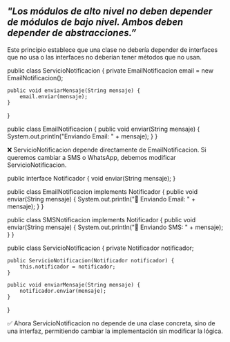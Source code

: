 ## *"Los módulos de alto nivel no deben depender de módulos de bajo nivel. Ambos deben depender de abstracciones.”*

Este principio establece que una clase no debería depender de interfaces que no usa o las interfaces no deberían tener métodos que no usan.

public class ServicioNotificacion {
    private EmailNotificacion email = new EmailNotificacion();
    
    public void enviarMensaje(String mensaje) {
        email.enviar(mensaje);
    }
}

public class EmailNotificacion {
    public void enviar(String mensaje) {
        System.out.println("Enviando Email: " + mensaje);
    }
}

❌ ServicioNotificacion depende directamente de EmailNotificacion. Si queremos cambiar a SMS o WhatsApp, debemos modificar ServicioNotificacion.

public interface Notificador {
    void enviar(String mensaje);
}

public class EmailNotificacion implements Notificador {
    public void enviar(String mensaje) { 
	    System.out.println("📧 Enviando Email: " + mensaje); 
    }
}

public class SMSNotificacion implements Notificador {
    public void enviar(String mensaje) { 
	    System.out.println("📱 Enviando SMS: " + mensaje);
    }
}

public class ServicioNotificacion {
    private Notificador notificador;

    public ServicioNotificacion(Notificador notificador) { 
	    this.notificador = notificador; 
    }

    public void enviarMensaje(String mensaje) { 
	    notificador.enviar(mensaje);
    }
}


✅ Ahora ServicioNotificacion no depende de una clase concreta, sino de una interfaz, permitiendo cambiar la implementación sin modificar la lógica.
